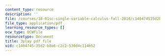 ```yaml
---
content_type: resource
description: ''
file: /courses/18-01sc-single-variable-calculus-fall-2010/c140474535d2b8a6c2c2530d4c114b52_kCPVBl953eY.pdf
file_type: application/pdf
learning_resource_types: []
ocw_type: OCWFile
resourcetype: Document
title: 3play pdf file
uid: c1404745-35d2-b8a6-c2c2-530d4c114b52
---
```

